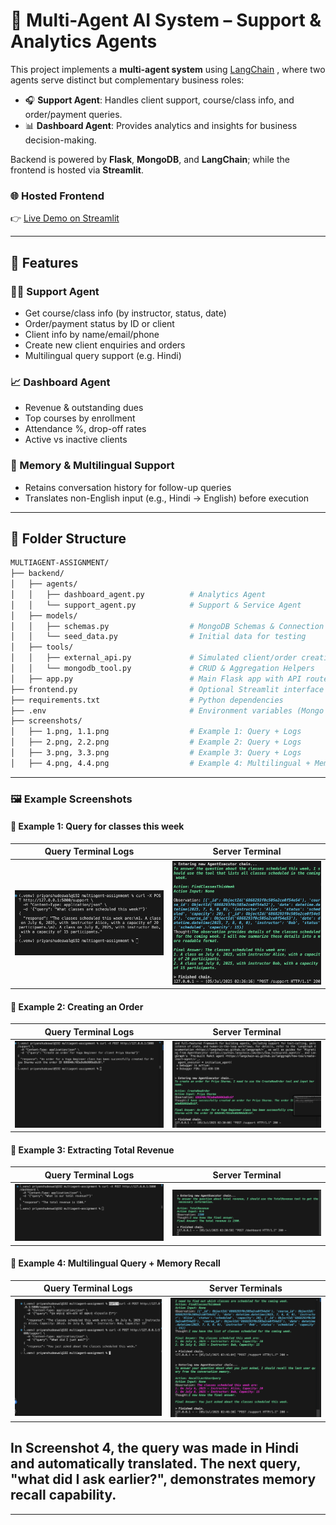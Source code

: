 # 🧠 Multi-Agent AI System – Support & Analytics Agents

This project implements a **multi-agent system** using [LangChain](https://www.langchain.com/) , where two agents serve distinct but complementary business roles:

- 🎧 **Support Agent**: Handles client support, course/class info, and order/payment queries.
- 📊 **Dashboard Agent**: Provides analytics and insights for business decision-making.

Backend is powered by **Flask**, **MongoDB**, and **LangChain**; while the frontend is hosted via **Streamlit**.

### 🌐 Hosted Frontend

👉 [Live Demo on Streamlit](https://lcpftnbpmstbnvxreygrsl.streamlit.app/)

---

## 🔧 Features

### 👩‍💼 Support Agent
- Get course/class info (by instructor, status, date)
- Order/payment status by ID or client
- Client info by name/email/phone
- Create new client enquiries and orders
- Multilingual query support (e.g. Hindi)

### 📈 Dashboard Agent
- Revenue & outstanding dues
- Top courses by enrollment
- Attendance %, drop-off rates
- Active vs inactive clients

### 🧠 Memory & Multilingual Support
- Retains conversation history for follow-up queries
- Translates non-English input (e.g., Hindi → English) before execution

---
## 📁 Folder Structure

```bash
MULTIAGENT-ASSIGNMENT/
├── backend/
│   ├── agents/
│   │   ├── dashboard_agent.py          # Analytics Agent
│   │   └── support_agent.py            # Support & Service Agent
│   ├── models/
│   │   ├── schemas.py                  # MongoDB Schemas & Connection
│   │   └── seed_data.py                # Initial data for testing
│   ├── tools/
│   │   ├── external_api.py             # Simulated client/order creation API
│   │   └── mongodb_tool.py             # CRUD & Aggregation Helpers
│   ├── app.py                          # Main Flask app with API routes
├── frontend.py                         # Optional Streamlit interface (hosted)
├── requirements.txt                    # Python dependencies
├── .env                                # Environment variables (Mongo URI, API keys)
├── screenshots/
│   ├── 1.png, 1.1.png                  # Example 1: Query + Logs
│   ├── 2.png, 2.2.png                  # Example 2: Query + Logs
│   ├── 3.png, 3.3.png                  # Example 3: Query + Logs
│   ├── 4.png, 4.4.png                  # Example 4: Multilingual + Memory
```
---

### 🖼️ Example Screenshots

#### 🔹 Example 1: Query for classes this week
| Query Terminal Logs | Server Terminal |
|---------------------|--------------|
| ![Query 1](./screenshots/1.png) | ![Log 1.1](./screenshots/1.1.png) |

#### 🔹 Example 2: Creating an Order
|Query Terminal Logs | Server Terminal |
|---------------------|--------------|
| ![Query 2](./screenshots/2.png) | ![Log 2.2](./screenshots/2.2.png) |

#### 🔹 Example 3: Extracting Total Revenue
| Query Terminal Logs | Server Terminal |
|---------------------|--------------|
| ![Query 3](./screenshots/3.png) | ![Log 3.3](./screenshots/3.3.png) |

#### 🔹 Example 4: Multilingual Query + Memory Recall
| Query Terminal Logs | Server Terminals |
|---------------------|--------------|
| ![Multilingual + Memory](./screenshots/4.png) | ![Log 4.4](./screenshots/4.4.png) |

## In Screenshot 4, the query was made in Hindi and automatically translated. The next query, "what did I ask earlier?", demonstrates memory recall capability.
---



